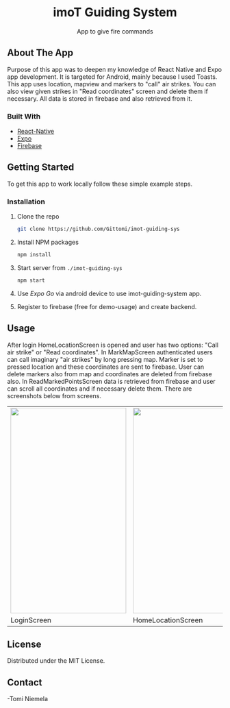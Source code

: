 <div id="top"></div>
<br />
<div align="center">
  <h1 align="center">imoT Guiding System</h1>
   <p align="center">
    App to give fire commands
    <br />
  </p>
</div>


## About The App

Purpose of this app was to deepen my knowledge of React Native and Expo app development. It is targeted for Android, mainly because I used Toasts. This app uses location, mapview and markers to "call" air strikes.  You can also view given strikes in "Read coordinates" screen and delete them if necessary. All data is stored in firebase and also retrieved from it.


### Built With

* [React-Native](https://reactnative.dev/)
* [Expo](https://expo.dev/)
* [Firebase](https://firebase.google.com/)


## Getting Started

To get this app to work locally follow these simple example steps.



### Installation
 
1. Clone the repo
   ```sh
   git clone https://github.com/Gittomi/imot-guiding-sys
   ```
2. Install NPM packages
   ```sh
   npm install
   ```
3. Start server from `./imot-guiding-sys`
   ```sh
   npm start
   ```
4. Use _Expo Go_ via android device to use imot-guiding-system app.

5. Register to firebase (free for demo-usage) and create backend.


## Usage

After login HomeLocationScreen is opened and user has two options: "Call air strike" or "Read coordinates". In MarkMapScreen authenticated users can call imaginary "air strikes" by long pressing map. Marker is set to pressed location and these coordinates are sent to firebase. User can delete markers also from map and coordinates are deleted from firebase also. In ReadMarkedPointsScreen data is retrieved from firebase and user can scroll all coordinates and if necessary delete them. There are screenshots below from screens.

<table>
   <tr>
   <td><img src="https://user-images.githubusercontent.com/91623447/199251294-c19e14b6-60b1-405a-a09f-65792b7b23b8.jpg"width=270 height=480></td>
     <td><img src="https://user-images.githubusercontent.com/91623447/199251472-04077beb-4058-465b-9143-6cdcb12ca252.jpg"width=270 height=480></td>
    <td><img src="https://user-images.githubusercontent.com/91623447/199251561-bc285eb9-7a2a-4ba9-b39a-03aa67f07bec.jpg"width=270 height=480></td>
       <td><img src="https://user-images.githubusercontent.com/91623447/199251636-baddc497-b596-4eee-9be0-38ea4fc85829.jpg"width=270 height=480></td>
<td><img src="https://user-images.githubusercontent.com/91623447/199251744-121d3d90-f455-4ecf-a90f-74a5e466fcbd.jpg"width=270 height=480></td>
  </tr>
   <tr>
    <td>LoginScreen</td>
     <td>HomeLocationScreen</td>
     <td>MarkMap</td>
     <td>MarkMap</td>
     <td>ReadMarkedPoints</td>
  </tr>
 </table>


## License

Distributed under the MIT License.

## Contact

-Tomi Niemela 
